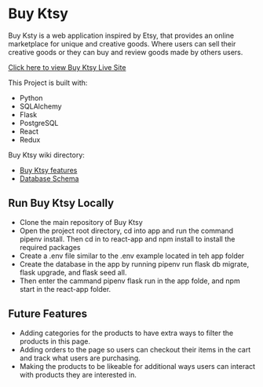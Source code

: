 # Buy Ktsy

Buy Ksty is a web application inspired by Etsy, that provides an online marketplace for unique and creative goods. Where users can sell their creative goods or they can buy and review goods made by others users.

[Click here to view Buy Ktsy Live Site](https://buyktsy.onrender.com/)

This Project is built with:
* Python
* SQLAlchemy
* Flask
* PostgreSQL
* React
* Redux


Buy Ktsy wiki directory:
* [Buy Ktsy features](https://github.com/katyky14/group_project/wiki/Esty-Clone-MVP-Features-List)
* [Database Schema](https://github.com/katyky14/group_project/wiki/Esty-Clone-DB-Schema)


## Run Buy Ktsy Locally

* Clone the main repository of Buy Ktsy
* Open the project root directory, cd into app and run the command pipenv install. Then cd in to react-app and npm install to install the required packages
* Create a .env file similar to the .env example located in teh app folder
* Create the database in the app by running pipenv run flask db migrate, flask upgrade, and flask seed all.
* Then enter the cammand pipenv flask run in the app folde, and npm start in the react-app folder.

## Future Features
* Adding categories for the products to have extra ways to filter the products in this page. 
* Adding orders to the page so users can checkout their items in the cart and track what users are purchasing. 
* Making the products to be likeable for additional ways users can interact with products they are interested in. 

